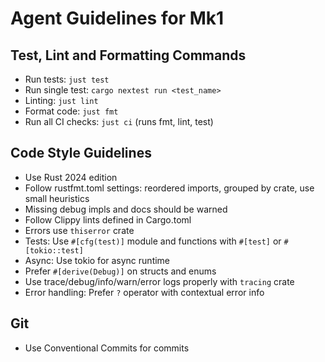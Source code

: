 # Agent Guidelines for Mk1

## Test, Lint and Formatting Commands
- Run tests: `just test`
- Run single test: `cargo nextest run <test_name>`
- Linting: `just lint`
- Format code: `just fmt`
- Run all CI checks: `just ci` (runs fmt, lint, test)

## Code Style Guidelines
- Use Rust 2024 edition
- Follow rustfmt.toml settings: reordered imports, grouped by crate, use small heuristics
- Missing debug impls and docs should be warned
- Follow Clippy lints defined in Cargo.toml
- Errors use `thiserror` crate
- Tests: Use `#[cfg(test)]` module and functions with `#[test]` or `#[tokio::test]`
- Async: Use tokio for async runtime
- Prefer `#[derive(Debug)]` on structs and enums
- Use trace/debug/info/warn/error logs properly with `tracing` crate
- Error handling: Prefer `?` operator with contextual error info

## Git
- Use Conventional Commits for commits
